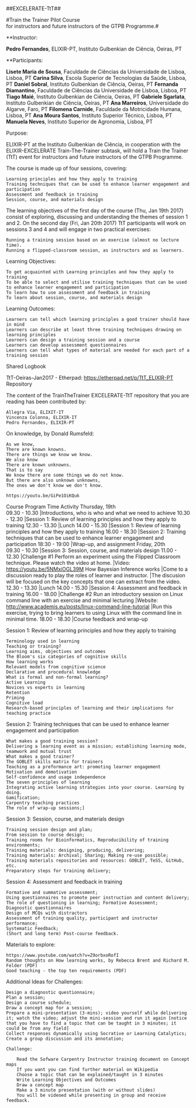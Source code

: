 
##EXCELERATE-TtT##

#Train the Trainer Pilot Course<br>
for instructors and future instructors of the GTPB Programme.#

**Instructor:

**Pedro Fernandes**, ELIXIR-PT, Instituto Gulbenkian de Ciência, Oeiras, PT

**Participants:

**Lisete Maria de Sousa**, Faculdade de Ciências da Universidade de Lisboa, Lisboa, PT
**Carina Silva**, Escola Superior de Tecnologias da Saúde, Lisboa, PT
**Daniel Sobral**, Instituto Gulbenkian de Ciência, Oeiras, PT
**Fernanda Diamantino**, Faculdade de Ciências da Universidade de Lisboa, Lisboa, PT
**Tiago Maié**, Instituto Gulbenkian de Ciência, Oeiras, PT
**Gabriele Sgarlata**, Instituto Gulbenkian de Ciência, Oeiras, PT
**Ana Marreiros**, Universidade do Algarve, Faro, PT
**Filomena Carnide**, Faculdade da Motricidade Humana, Lisboa, PT
**Ana Moura Santos**, Instituto Superior Técnico, Lisboa, PT
**Manuela Neves**, Instituto Superior de Agronomia, Lisboa, PT

Purpose:

ELIXIR-PT at the Instituto Gulbenkian de Ciência, in cooperation with the ELIXIR-EXCELERATE Train-The-Trainer subtask, will hold a Train the Trainer (TtT) event for instructors and future instructors of the GTPB Programme.

The course is made up of four sessions, covering:

    Learning principles and how they apply to training
    Training techniques that can be used to enhance learner engagement and participation
    Assessment and feedback in training
    Session, course, and materials design

The learning objectives of the first day of the course (Thu, Jan 19th 2017) consist of exploring, discussing and understanding the themes of session 1 and 2. On the second day (Fri, Jan 20th 2017) TtT participants will work on sessions 3 and 4 and will engage in two practical exercises:

    Running a training session based on an exercise (almost no lecture time).
    Running a flipped-classroom session, as instructors and as learners.

Learning Objectives:

    To get acquainted with Learning principles and how they apply to training
    To be able to select and utilise training techniques that can be used to enhance learner engagement and participation
    To learn how to use assessment and feedback in training
    To learn about session, course, and materials design

Learning Outcomes:

    Learners can tell which learning principles a good trainer should have in mind
    Learners can describe at least three training techniques drawing on learning principles
    Learners can design a training session and a course
    Learners can develop assessment questionnaires
    Learners can tell what types of material are needed for each part of a training session

Shared Logbook

TtT-Oeiras-Jan2017 - Etherpad: https://etherpad.net/p/TtT_ELIXIR-PT
Repository

The content of the TrainTheTrainer EXCELERATE-TtT repository that you are reading has been contributed by:

    Allegra Via, ELIXIT-IT
    Vincenza Colonna, ELIXIR-IT
    Pedro Fernandes, ELIXIR-PT

On knowledge, by Donald Rumsfeld:

    As we know,
    There are known knowns.
    There are things we know we know.
    We also know
    There are known unknowns.
    That is to say
    We know there are some things we do not know.
    But there are also unknown unknowns,
    The ones we don't know we don't know.

    https://youtu.be/GiPe1OiKQuk

Course Program
Time 	Activity
Thursday, 19th 	
09.30 - 10.30 	|Introductions, who is who and what we need to achieve
10.30 - 12.30 	|Session 1: Review of learning principles and how they apply to training
12.30 - 13.30 	|Lunch
14.00 - 15.30 	|Session 1: Review of learning principles and how they apply to training
16.00 - 18.30 	|Session 2: Training techniques that can be used to enhance learner engagement and participation
18:30 - 19:00 	|Wrap-up, and assignment
Friday, 20th 	
09.30 - 10.30 	|Session 3: Session, course, and materials design
11.00 - 12.30 	|Challenge #1 Perform an experiment using the Flipped Classroom technique. Please watch the video at home.
	|Video: https://youtu.be/5NMxiOGL39M How Bayesian Inference works
	|Come to a discussion ready to play the roles of learner and instructor.
	|The discusion will be focused on the key concepts that one can extract from the video.
12.30 - 13.30 	|Lunch
14.00 - 15.30 	|Session 4: Assessment and feedback in training
16.00 - 18.00 	|Challenge #2 Run an introductory session on Linux command line with an exercise and minimal lecturing
	|Website: http://www.academis.eu/posts/linux-command-line-tutorial
	|Run this exercise, trying to bring learners to using Linux with the command line in minimal time.
18.00 - 18.30 	|Course feedback and wrap-up


Session 1: Review of learning principles and how they apply to training

    Terminology used in learning
    Teaching or training?
    Learning aims, objectives and outcomes
    The Bloom's six categories of cognitive skills
    How learning works
    Relevant models from cognitive science
    Declarative and procedural knowledge
    What is formal and non-formal learning?
    Active Learning
    Novices vs experts in learning
    Retention
    Priming
    Cognitive load
    Research-based principles of learning and their implications for teaching practice

Session 2: Training techniques that can be used to enhance learner engagement and participation

    What makes a good training session?
    Delivering a learning event as a mission; establishing learning mode, teamwork and mutual trust
    What makes a good trainer?
    The GOBLET skills matrix for trainers
    Teaching as a preformance art: promoting learner engagement
    Motivation and demotivation
    Self-confidence and usage independence
    The seven principles of learning
    Integrating active learning strategies into your course. Learning by doing.
    Gamification;
    Carpentry teaching practices
    The role of wrap-up sessions;]

Session 3: Session, course, and materials design

    Training session design and plan;
    From session to course design;
    Training rooms for Bioinformatics, Reproducibility of training environments;
    Training materials: designing, producing, delivering;
    Training materials: Archival; Sharing; Making re-use possible;
    Training materials repositories and resources: GOBLET, TeSS, GitHub, etc.
    Preparatory steps for training delivery;

Session 4: Assessment and feedback in training

    Formative and summative assessment;
    Using questionnaires to promote peer instruction and content delivery;
    The role of questioning in learning; Formative Assessment;
    Diagnostic questionnaires
    Design of MCQs with distractors
    Assessment of training quality, participant and instructor performance;
    Systematic Feedback;
    (Short and long term) Post-course feedback.

Materials to explore:

    https://www.youtube.com/watch?v=Z9orbxoRofI
    Random thoughts on How learning works, by Rebecca Brent and Richard M. Felder (PDF)
    Good teaching - the top ten requirements (PDF)

Additional Ideas for Challenges:

    Design a diagnostic questionnaire;
    Plan a session;
    Design a course schedule;
    Draw a concept map for a session;
    Prepare a mini-presentation (3-mins); video yourself while delivering it; watch the video; adjust the mini-session and run it again [notice that you have to find a topic that can be taught in 3 minutes; it could be from any field]
    Collect responses dynamically using Socrative or Learning Catalytics;
    Create a group discussion and its annotation;

    Challenge:

        Read the Sofware Carpentry Instructor training document on Concept maps
        If you want you can find further material on Wikipedia
        Choose a topic that can be explained/taught in 3 minutes
        Write Learning Objectives and Outcomes
        Draw a concept map
        Make a 3 minute presentation (with or without slides)
        You will be videoed while presenting in group and receive feedback.

